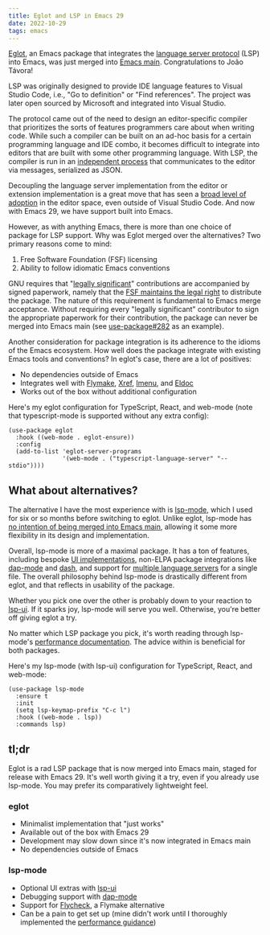 ```yaml
---
title: Eglot and LSP in Emacs 29
date: 2022-10-29
tags: emacs
---
```


[Eglot](https://joaotavora.github.io/eglot/), an Emacs package that integrates the [language server protocol](https://microsoft.github.io/language-server-protocol/) (LSP) into Emacs, was just merged into [Emacs main](https://lists.gnu.org/archive/html/emacs-devel/2022-10/msg01609.html). Congratulations to João Távora!

LSP was originally designed to provide IDE language features to Visual Studio Code, i.e., "Go to definition" or "Find references". The project was later open sourced by Microsoft and integrated into Visual Studio.

The protocol came out of the need to design an editor-specific compiler that prioritizes the sorts of features programmers care about when writing code. While such a compiler can be built on an ad-hoc basis for a certain programming language and IDE combo, it becomes difficult to integrate into editors that are built with some other programming language. With LSP, the compiler is run in an [independent process](https://learn.microsoft.com/en-us/visualstudio/extensibility/language-server-protocol?view=vs-2022#how-the-lsp-works) that communicates to the editor via messages, serialized as JSON.

Decoupling the language server implementation from the editor or extension implementation is a great move that has seen a [broad level of adoption](https://langserver.org/#implementations-server) in the editor space, even outside of Visual Studio Code. And now with Emacs 29, we have support built into Emacs.

However, as with anything Emacs, there is more than one choice of package for LSP support. Why was Eglot merged over the alternatives? Two primary reasons come to mind:

1. Free Software Foundation (FSF) licensing
2. Ability to follow idiomatic Emacs conventions

GNU requires that "[legally significant](https://www.gnu.org/prep/maintain/html_node/Legally-Significant.html#Legally-Significant)" contributions are accompanied by signed paperwork, namely that the [FSF maintains the legal right](https://www.gnu.org/prep/maintain/html_node/Copyright-Papers.html#Copyright-Papers) to distribute the package. The nature of this requirement is fundamental to Emacs merge acceptance. Without requiring every "legally significant" contributor to sign the appropriate paperwork for their contribution, the package can never be merged into Emacs main (see [use-package#282](https://github.com/jwiegley/use-package/issues/282) as an example).

Another consideration for package integration is its adherence to the idioms of the Emacs ecosystem. How well does the package integrate with existing Emacs tools and conventions? In eglot's case, there are a lot of positives:

- No dependencies outside of Emacs
- Integrates well with [Flymake](https://www.gnu.org/software/emacs/manual/html_mono/flymake.html#Top), [Xref](https://www.gnu.org/software/emacs/manual/html_mono/emacs.html#Xref), [Imenu](https://www.gnu.org/software/emacs/manual/html_mono/emacs.html#Imenu), and [Eldoc](https://www.gnu.org/software/emacs/manual/html_mono/emacs.html#Lisp-Doc)
- Works out of the box without additional configuration

Here's my eglot configuration for TypeScript, React, and web-mode (note that typescript-mode is supported without any extra config):

```
(use-package eglot
  :hook ((web-mode . eglot-ensure))
  :config
  (add-to-list 'eglot-server-programs
               '(web-mode . ("typescript-language-server" "--stdio"))))
```

## What about alternatives?

The alternative I have the most experience with is [lsp-mode](https://github.com/emacs-lsp/lsp-mode), which I used for six or so months before switching to eglot. Unlike eglot, lsp-mode has [no intention of being merged into Emacs main](https://github.com/emacs-lsp/lsp-mode/issues/444), allowing it some more flexibility in its design and implementation.

Overall, lsp-mode is more of a maximal package. It has a ton of features, including bespoke [UI implementations](https://emacs-lsp.github.io/lsp-ui), non-ELPA package integrations like [dap-mode](https://github.com/emacs-lsp/dap-mode) and [dash](https://github.com/magnars/dash.el), and support for [multiple language servers](https://github.com/emacs-lsp/lsp-mode/issues/424) for a single file. The overall philosophy behind lsp-mode is drastically different from eglot, and that reflects in usability of the package.

Whether you pick one over the other is probably down to your reaction to [lsp-ui](https://emacs-lsp.github.io/lsp-ui/). If it sparks joy, lsp-mode will serve you well. Otherwise, you're better off giving eglot a try.

No matter which LSP package you pick, it's worth reading through lsp-mode's [performance documentation](https://emacs-lsp.github.io/lsp-mode/page/performance/). The advice within is beneficial for both packages.

Here's my lsp-mode (with lsp-ui) configuration for TypeScript, React, and web-mode:

```
(use-package lsp-mode
  :ensure t
  :init
  (setq lsp-keymap-prefix "C-c l")
  :hook ((web-mode . lsp))
  :commands lsp)
```

## tl;dr

Eglot is a rad LSP package that is now merged into Emacs main, staged for release with Emacs 29. It's well worth giving it a try, even if you already use lsp-mode. You may prefer its comparatively lightweight feel.

### eglot

- Minimalist implementation that "just works"
- Available out of the box with Emacs 29
- Development may slow down since it's now integrated in Emacs main
- No dependencies outside of Emacs

### lsp-mode

- Optional UI extras with [lsp-ui](https://emacs-lsp.github.io/lsp-ui)
- Debugging support with [dap-mode](https://emacs-lsp.github.io/dap-mode/)
- Support for [Flycheck](https://github.com/flycheck/flycheck), a Flymake alternative
- Can be a pain to get set up (mine didn't work until I thoroughly implemented the [performance guidance](https://emacs-lsp.github.io/lsp-mode/page/performance/))
